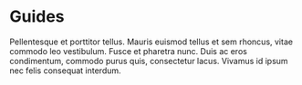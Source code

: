 # Guides

Pellentesque et porttitor tellus. Mauris euismod tellus et sem rhoncus, vitae commodo leo vestibulum. Fusce et pharetra nunc. Duis ac eros condimentum, commodo purus quis, consectetur lacus. Vivamus id ipsum nec felis consequat interdum.